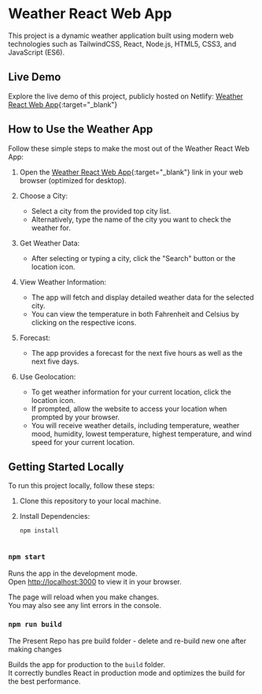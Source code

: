 # Weather React Web App

This project is a dynamic weather application built using modern web technologies such as TailwindCSS, React, Node.js, HTML5, CSS3, and JavaScript (ES6).

## Live Demo

Explore the live demo of this project, publicly hosted on Netlify: [Weather React Web App](https://deekshith-weather-react-webapp.netlify.app/){:target="_blank"}

## How to Use the Weather App

Follow these simple steps to make the most out of the Weather React Web App:

1. Open the [Weather React Web App](https://deekshith-weather-react-webapp.netlify.app/){:target="_blank"} link in your web browser (optimized for desktop).

2. Choose a City:
   - Select a city from the provided top city list.
   - Alternatively, type the name of the city you want to check the weather for.

3. Get Weather Data:
   - After selecting or typing a city, click the "Search" button or the location icon.

4. View Weather Information:
   - The app will fetch and display detailed weather data for the selected city.
   - You can view the temperature in both Fahrenheit and Celsius by clicking on the respective icons.

5. Forecast:
   - The app provides a forecast for the next five hours as well as the next five days.
     
6. Use Geolocation:
   - To get weather information for your current location, click the location icon.
   - If prompted, allow the website to access your location when prompted by your browser.
   - You will receive weather details, including temperature, weather mood, humidity, lowest temperature, highest temperature, and wind speed for your current location.

## Getting Started Locally

To run this project locally, follow these steps:

1. Clone this repository to your local machine.

2. Install Dependencies:
   ```bash
   npm install



### `npm start`

Runs the app in the development mode.\
Open [http://localhost:3000](http://localhost:3000) to view it in your browser.

The page will reload when you make changes.\
You may also see any lint errors in the console.

### `npm run build`
The Present Repo has pre build folder - delete and re-build new one after making changes

Builds the app for production to the `build` folder.\
It correctly bundles React in production mode and optimizes the build for the best performance.


